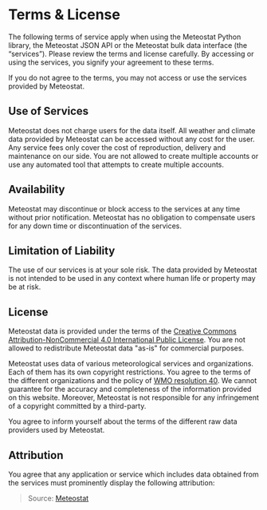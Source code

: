# Terms & License

The following terms of service apply when using the Meteostat Python library, the Meteostat JSON API or the Meteostat bulk data interface (the “services”). Please review the terms and license carefully. By accessing or using the services, you signify your agreement to these terms.

If you do not agree to the terms, you may not access or use the services provided by Meteostat.

## Use of Services

Meteostat does not charge users for the data itself. All weather and climate data provided by Meteostat can be accessed without any cost for the user. Any service fees only cover the cost of reproduction, delivery and maintenance on our side. You are not allowed to create multiple accounts or use any automated tool that attempts to create multiple accounts.

## Availability

Meteostat may discontinue or block access to the services at any time without prior notification. Meteostat has no obligation to compensate users for any down time or discontinuation of the services.

## Limitation of Liability

The use of our services is at your sole risk. The data provided by Meteostat is not intended to be used in any context where human life or property may be at risk.

## License

Meteostat data is provided under the terms of the [Creative Commons Attribution-NonCommercial 4.0 International Public License](https://creativecommons.org/licenses/by-nc/4.0/legalcode). You are not allowed to redistribute Meteostat data "as-is" for commercial purposes.

Meteostat uses data of various meteorological services and organizations. Each of them has its own copyright restrictions. You agree to the terms of the different organizations and the policy of [WMO resolution 40](https://community.wmo.int/resolution-40). We cannot guarantee for the accuracy and completeness of the information provided on this website. Moreover, Meteostat is not responsible for any infringement of a copyright committed by a third-party.

You agree to inform yourself about the terms of the different raw data providers used by Meteostat.

## Attribution

You agree that any application or service which includes data obtained from the services must prominently display the following attribution:

> Source: [Meteostat](https://meteostat.net)
